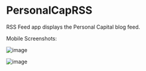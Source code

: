# PersonalCapRSS
RSS Feed app displays the Personal Capital blog feed.

Mobile Screenshots:

![image](https://user-images.githubusercontent.com/22328242/49548847-d6132b80-f89b-11e8-8e81-be4117f55a1d.png)



![image](https://user-images.githubusercontent.com/22328242/49548842-d01d4a80-f89b-11e8-85f8-7b4eb5c736a9.png)
